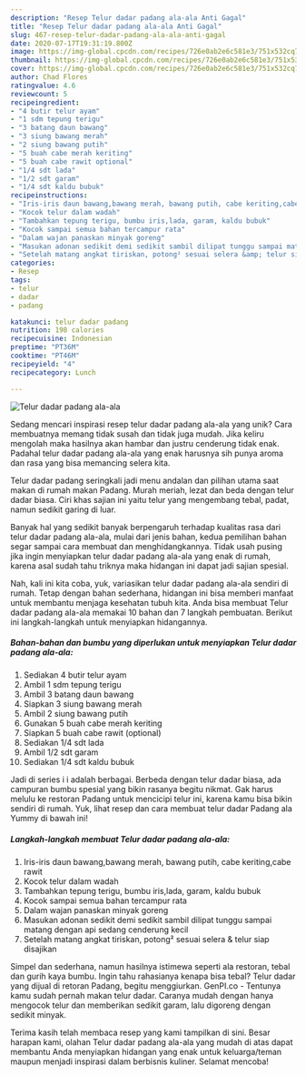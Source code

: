 ```yaml
---
description: "Resep Telur dadar padang ala-ala Anti Gagal"
title: "Resep Telur dadar padang ala-ala Anti Gagal"
slug: 467-resep-telur-dadar-padang-ala-ala-anti-gagal
date: 2020-07-17T19:31:19.800Z
image: https://img-global.cpcdn.com/recipes/726e0ab2e6c581e3/751x532cq70/telur-dadar-padang-ala-ala-foto-resep-utama.jpg
thumbnail: https://img-global.cpcdn.com/recipes/726e0ab2e6c581e3/751x532cq70/telur-dadar-padang-ala-ala-foto-resep-utama.jpg
cover: https://img-global.cpcdn.com/recipes/726e0ab2e6c581e3/751x532cq70/telur-dadar-padang-ala-ala-foto-resep-utama.jpg
author: Chad Flores
ratingvalue: 4.6
reviewcount: 5
recipeingredient:
- "4 butir telur ayam"
- "1 sdm tepung terigu"
- "3 batang daun bawang"
- "3 siung bawang merah"
- "2 siung bawang putih"
- "5 buah cabe merah keriting"
- "5 buah cabe rawit optional"
- "1/4 sdt lada"
- "1/2 sdt garam"
- "1/4 sdt kaldu bubuk"
recipeinstructions:
- "Iris-iris daun bawang,bawang merah, bawang putih, cabe keriting,cabe rawit"
- "Kocok telur dalam wadah"
- "Tambahkan tepung terigu, bumbu iris,lada, garam, kaldu bubuk"
- "Kocok sampai semua bahan tercampur rata"
- "Dalam wajan panaskan minyak goreng"
- "Masukan adonan sedikit demi sedikit sambil dilipat tunggu sampai matang dengan api sedang cenderung kecil"
- "Setelah matang angkat tiriskan, potong² sesuai selera &amp; telur siap disajikan"
categories:
- Resep
tags:
- telur
- dadar
- padang

katakunci: telur dadar padang 
nutrition: 198 calories
recipecuisine: Indonesian
preptime: "PT36M"
cooktime: "PT46M"
recipeyield: "4"
recipecategory: Lunch

---
```



![Telur dadar padang ala-ala](https://img-global.cpcdn.com/recipes/726e0ab2e6c581e3/751x532cq70/telur-dadar-padang-ala-ala-foto-resep-utama.jpg)

Sedang mencari inspirasi resep telur dadar padang ala-ala yang unik? Cara membuatnya memang tidak susah dan tidak juga mudah. Jika keliru mengolah maka hasilnya akan hambar dan justru cenderung tidak enak. Padahal telur dadar padang ala-ala yang enak harusnya sih punya aroma dan rasa yang bisa memancing selera kita.

Telur dadar padang seringkali jadi menu andalan dan pilihan utama saat makan di rumah makan Padang. Murah meriah, lezat dan beda dengan telur dadar biasa. Ciri khas sajian ini yaitu telur yang mengembang tebal, padat, namun sedikit garing di luar.

Banyak hal yang sedikit banyak berpengaruh terhadap kualitas rasa dari telur dadar padang ala-ala, mulai dari jenis bahan, kedua pemilihan bahan segar sampai cara membuat dan menghidangkannya. Tidak usah pusing jika ingin menyiapkan telur dadar padang ala-ala yang enak di rumah, karena asal sudah tahu triknya maka hidangan ini dapat jadi sajian spesial.


Nah, kali ini kita coba, yuk, variasikan telur dadar padang ala-ala sendiri di rumah. Tetap dengan bahan sederhana, hidangan ini bisa memberi manfaat untuk membantu menjaga kesehatan tubuh kita. Anda bisa membuat Telur dadar padang ala-ala memakai 10 bahan dan 7 langkah pembuatan. Berikut ini langkah-langkah untuk menyiapkan hidangannya.

<!--inarticleads1-->

##### Bahan-bahan dan bumbu yang diperlukan untuk menyiapkan Telur dadar padang ala-ala:

1. Sediakan 4 butir telur ayam
1. Ambil 1 sdm tepung terigu
1. Ambil 3 batang daun bawang
1. Siapkan 3 siung bawang merah
1. Ambil 2 siung bawang putih
1. Gunakan 5 buah cabe merah keriting
1. Siapkan 5 buah cabe rawit (optional)
1. Sediakan 1/4 sdt lada
1. Ambil 1/2 sdt garam
1. Sediakan 1/4 sdt kaldu bubuk


Jadi di series i i adalah berbagai. Berbeda dengan telur dadar biasa, ada campuran bumbu spesial yang bikin rasanya begitu nikmat. Gak harus melulu ke restoran Padang untuk mencicipi telur ini, karena kamu bisa bikin sendiri di rumah. Yuk, lihat resep dan cara membuat telur dadar Padang ala Yummy di bawah ini! 

<!--inarticleads2-->

##### Langkah-langkah membuat Telur dadar padang ala-ala:

1. Iris-iris daun bawang,bawang merah, bawang putih, cabe keriting,cabe rawit
1. Kocok telur dalam wadah
1. Tambahkan tepung terigu, bumbu iris,lada, garam, kaldu bubuk
1. Kocok sampai semua bahan tercampur rata
1. Dalam wajan panaskan minyak goreng
1. Masukan adonan sedikit demi sedikit sambil dilipat tunggu sampai matang dengan api sedang cenderung kecil
1. Setelah matang angkat tiriskan, potong² sesuai selera &amp; telur siap disajikan


Simpel dan sederhana, namun hasilnya istimewa seperti ala restoran, tebal dan gurih kaya bumbu. Ingin tahu rahasianya kenapa bisa tebal? Telur dadar yang dijual di retoran Padang, begitu menggiurkan. GenPI.co - Tentunya kamu sudah pernah makan telur dadar. Caranya mudah dengan hanya mengocok telur dan memberikan sedikit garam, lalu digoreng dengan sedikit minyak. 

Terima kasih telah membaca resep yang kami tampilkan di sini. Besar harapan kami, olahan Telur dadar padang ala-ala yang mudah di atas dapat membantu Anda menyiapkan hidangan yang enak untuk keluarga/teman maupun menjadi inspirasi dalam berbisnis kuliner. Selamat mencoba!
